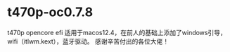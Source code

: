 # t470p-oc0.7.8
t470p opencore efi
适用于macos12.4，在前人的基础上添加了windows引导，wifi（itlwm.kext），蓝牙驱动。
感谢辛苦付出的各位大佬！
